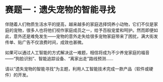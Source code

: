 # 赛题一：遗失宠物的智能寻找

伴随着人们物质生活水平的提高，越来越多的家庭选择饲养小动物，它们不仅是家庭的宠物，很多人也将他们视作家庭成员之一，给予百般宠爱和呵护。然而即便如此，意外还是难免发生——宠物的意外走失给很多宠物家庭带来了困扰，满大街发传单、贴广告不仅浪费时间，成效也甚微。

如果可以通过人工智能的方式解决这一难题，相信将成为不少养宠家庭的福音——“狗脸识别”、智能追踪设备、“离家出走”路线预测……

请以“遗失宠物的智能寻找”为主题，利用人工智能技术完成一款产品（软件或硬件）的开发。
